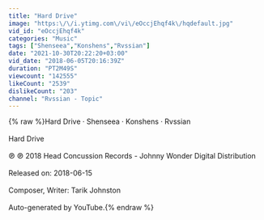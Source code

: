 ```yaml
---
title: "Hard Drive"
image: "https:\/\/i.ytimg.com\/vi\/eOccjEhqf4k\/hqdefault.jpg"
vid_id: "eOccjEhqf4k"
categories: "Music"
tags: ["Shenseea","Konshens","Rvssian"]
date: "2021-10-30T20:22:20+03:00"
vid_date: "2018-06-05T20:16:39Z"
duration: "PT2M49S"
viewcount: "142555"
likeCount: "2539"
dislikeCount: "203"
channel: "Rvssian - Topic"
---
```

{% raw %}Hard Drive · Shenseea · Konshens · Rvssian<br /><br />Hard Drive<br /><br />℗ ℗ 2018 Head Concussion Records - Johnny Wonder Digital Distribution<br /><br />Released on: 2018-06-15<br /><br />Composer, Writer: Tarik Johnston<br /><br />Auto-generated by YouTube.{% endraw %}
